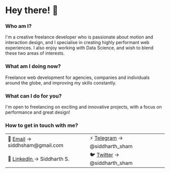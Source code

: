 # Hey there! 👋

### Who am I?
I'm a creative freelance developer who is passionate about motion and interaction design, and I specialise in creating highly performant web experiences. I also enjoy working with Data Science, and wish to blend these two areas of interests.

### What am I doing now?
Freelance web development for agencies, companies and individuals around the globe, and improving my skills constantly.

### What can I do for you?
I'm open to freelancing on exciting and innovative projects, with a focus on performance and great design!

### How to get in touch with me?

<table align="">
    <tr>
        <td align="">📧 <a href="mailto:siddhsham@gmail.com">Email</a> -> siddhsham@gmail.com</td>
        <td align="">⚡ <a href="https://t.me/siddharth_sham">Telegram</a> -> @siddharth_sham</td>
    </tr>
    <tr>
        <td align="">💼 <a href="https://linkedin.com/in/siddharthsham">LinkedIn </a> -> Siddharth S.</td>
        <td align="">🐦 <a href="https://twitter.com/siddharth_sham">Twitter</a> -> @siddharth_sham</td>
    </tr>
</table>
